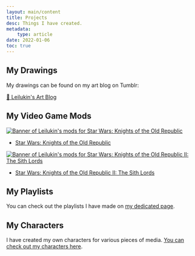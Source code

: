 ```yaml
---
layout: main/content
title: Projects
desc: Things I have created.
metadata:
    type: article
date: 2022-01-06
toc: true
---
```


## My Drawings

My drawings can be found on my art blog on Tumblr:

<a class="link-btn" href="https://leilukinart.tumblr.com/" target="_blank">🎨 Leilukin's Art Blog</a>

## My Video Game Mods

[![Banner of Leilukin's mods for Star Wars: Knights of the Old Republic](/assets/projects/my-kotor1-mods-header.png)](./kotor1mods)

- [Star Wars: Knights of the Old Republic](./kotor1mods)

[![Banner of Leilukin's mods for Star Wars: Knights of the Old Republic II: The Sith Lords](/assets/projects/my-kotor2-mods-header.png)](./kotor2mods)

- [Star Wars: Knights of the Old Republic II: The Sith Lords](./kotor2mods)

## My Playlists

You can check out the playlists I have made on [my dedicated page](./playlists/).

## My Characters

I have created my own characters for various pieces of media. [You can check out my characters here](https://www.notion.so/leilukin/Leilukin-s-Characters-b377e277f01b4474945e85cf4cb15ada?pvs=4).

